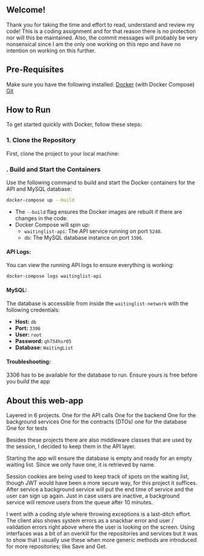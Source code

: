 ## Welcome!
Thank you for taking the time and effort to read, understand and review my code!
This is a coding assignment and for that reason there is no protection nor will this be maintained. 
Also, the commit messages will probably be very nonsensical since I am the only one working on this repo and have no intention on working on this further.

## **Pre-Requisites**
Make sure you have the following installed:
[Docker](https://www.docker.com/get-started) (with Docker Compose)
[Git](https://git-scm.com/)

## **How to Run**
To get started quickly with Docker, follow these steps:
### **1. Clone the Repository**
First, clone the project to your local machine:

### **. Build and Start the Containers**
Use the following command to build and start the Docker containers for the API and MySQL database:
``` bash
docker-compose up --build
```
- The `--build` flag ensures the Docker images are rebuilt if there are changes in the code.
- Docker Compose will spin up:
    - `waitinglist-api`: The API service running on port `5240`.
    - `db`: The MySQL database instance on port `3306`.
#### API Logs:
You can view the running API logs to ensure everything is working:
``` bash
docker-compose logs waitinglist-api
```
#### MySQL:
The database is accessible from inside the `waitinglist-network` with the following credentials:
- **Host:** `db`
- **Port:** `3306`
- **User:** `root`
- **Password:** `qh734hsr05`
- **Database:** `WaitingList`

#### Troubleshooting:
3306 has to be available for the database to run. Ensure yours is free before you build the app

## About this web-app
Layered in 6 projects.
One for the API calls
One for the backend
One for the background services
One for the contracts (DTOs)
one for the database
One for for tests

Besides these projects there are also middleware classes that are used by the session, I decided to keep them in the API layer.

Starting the app will ensure the database is empty and ready for an empty waiting list.
Since we only have one, it is retrieved by name.

Session cookies are being used to keep track of spots on the waiting list, though JWT would have been a more secure way, for this project it suffices.
After service a background service will put the end time of service and the user can sign up again. Just in case users are inactive, a background service will remove users from the queue after 10 minutes.

I went with a coding style where throwing exceptions is a last-ditch effort. The client also shows system errors as a snackbar error and user / validation errors right above where the user is looking on the screen.
Using interfaces was a bit of an overkill for the repositories and services but it was to show that I usually use these when more generic methods are introduced for more repositories; like Save and Get.
